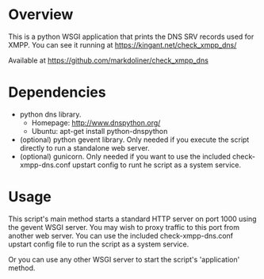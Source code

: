 Overview
========
This is a python WSGI application that prints the DNS SRV records used
for XMPP. You can see it running at https://kingant.net/check_xmpp_dns/

Available at https://github.com/markdoliner/check_xmpp_dns


Dependencies
============
* python dns library.
  * Homepage: http://www.dnspython.org/
  * Ubuntu: apt-get install python-dnspython
* (optional) python gevent library. Only needed if you execute the
  script directly to run a standalone web server.
* (optional) gunicorn. Only needed if you want to use the included
  check-xmpp-dns.conf upstart config to runt he script as a system service.


Usage
=====
This script's main method starts a standard HTTP server on port 1000 using
the gevent WSGI server. You may wish to proxy traffic to this port from
another web server. You can use the included check-xmpp-dns.conf upstart
config file to run the script as a system service.

Or you can use any other WSGI server to start the script's 'application'
method.
